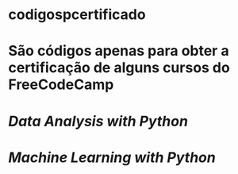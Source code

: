 # codigospcertificado
# São códigos apenas para obter a certificação de alguns cursos do FreeCodeCamp
# *Data Analysis with Python*
# *Machine Learning with Python*



